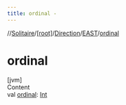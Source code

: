 ```yaml
---
title: ordinal -
---
```

//[Solitaire](../../../index.md)/[[root]](../../index.md)/[Direction](../index.md)/[EAST](index.md)/[ordinal](ordinal.md)



# ordinal  
[jvm]  
Content  
val [ordinal](ordinal.md): [Int](https://kotlinlang.org/api/latest/jvm/stdlib/kotlin/-int/index.html)  



